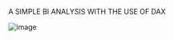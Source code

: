 A SIMPLE BI ANALYSIS WITH THE USE OF DAX

![image](https://github.com/user-attachments/assets/a783e630-21d7-4bc3-86be-a46bc551ef8c)

